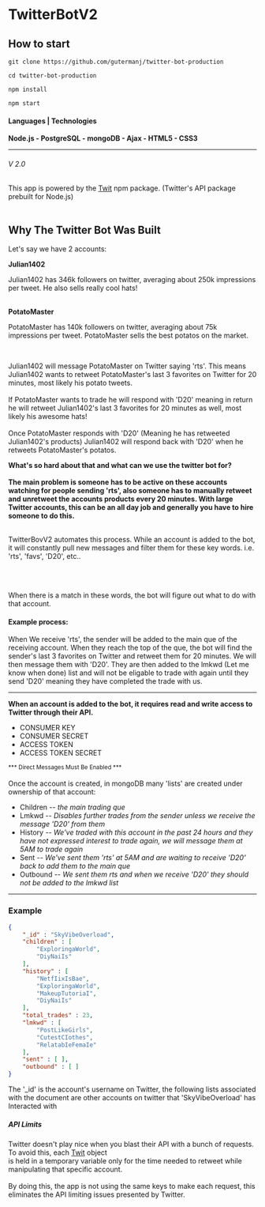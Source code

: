 # TwitterBotV2

<h2>How to start</h2>

```
git clone https://github.com/gutermanj/twitter-bot-production

cd twitter-bot-production

npm install

npm start
```


#### Languages | Technologies

<b>Node.js - PostgreSQL - mongoDB - Ajax - HTML5 - CSS3 </b>

<hr>

###### V 2.0

<p>
This app is powered by the <a href='https://github.com/ttezel/twit'>Twit</a> npm package. (Twitter's API package prebuilt for Node.js)
<br><br>

<h2>Why The Twitter Bot Was Built</h2>

<p>Let's say we have 2 accounts: </p>
<b>Julian1402</b>
<p>Julian1402 has 346k followers on twitter, averaging about 250k impressions per tweet. He also sells really cool hats!</p>
<br>
<b>PotatoMaster</b>
<p>PotatoMaster has 140k followers on twitter, averaging about 75k impressions per tweet. PotatoMaster sells the best potatos on the market.</p>
<br>
<p>Julian1402 will message PotatoMaster on Twitter saying 'rts'. This means Julian1402 wants to retweet PotatoMaster's last 3 favorites on Twitter for 20 minutes, most likely his potato tweets.
<br><br>
If PotatoMaster wants to trade he will respond with 'D20' meaning in return he will retweet Julian1402's last 3 favorites for 20 minutes as well, most likely his awesome hats!
<br><br> Once PotatoMaster responds with 'D20' (Meaning he has retweeted Julian1402's products) Julian1402 will respond back with 'D20' when he retweets PotatoMaster's potatos.

<b>What's so hard about that and what can we use the twitter bot for?</b>
<br><br>
<b> The main problem is someone has to be active on these accounts watching for people sending 'rts', also someone has to manually retweet and unretweet the accounts products every 20 minutes. With large Twitter accounts, this can be an all day job and generally you have to hire someone to do this.</b>
<br><br>

<p>TwitterBovV2 automates this process. While an account is added to the bot, it will constantly pull new messages and filter them for these key words. i.e. 'rts', 'favs', 'D20', etc..

<br><br>

When there is a match in these words, the bot will figure out what to do with that account.
<h4>Example process: </h4>
<p> When We receive 'rts', the sender will be added to the main que of the receiving account. When they reach the top of the que, the bot will find the sender's last 3 favorites on Twitter and retweet them for 20 minutes. We will then message them with 'D20'. They are then added to the lmkwd (Let me know when done) list and will not be eligable to trade with again until they send 'D20' meaning they have completed the trade with us. </p>
</p>

<hr>


<b>When an account is added to the bot, it requires read and write access to Twitter through their API.</b>
<ul>
<li>CONSUMER KEY</li>
<li>CONSUMER SECRET</li>
<li>ACCESS TOKEN</li>
<li>ACCESS TOKEN SECRET</li>
</ul>
<small>*** Direct Messages Must Be Enabled ***</small>
<br>
<br>
Once the account is created, in mongoDB many 'lists' are created under ownership of that account:
<ul>
<li>Children -- <em>the main trading que</em></li>
<li>Lmkwd -- <em>Disables further trades from the sender unless we receive the message 'D20' from them</em></li>
<li>History <em> -- We've traded with this account in the past 24 hours and they have not expressed interest to trade again, we will message them at 5AM to trade again </em></li>
<li>Sent <em> -- We've sent them 'rts' at 5AM and are waiting to receive 'D20' back to add them to the main que</em></li>
<li>Outbound -- <em> We sent them rts and when we receive 'D20' they should not be added to the lmkwd list</em></li>
</ul>
<hr>
</p>

### Example

```json
{
	"_id" : "SkyVibeOverload",
	"children" : [
		"ExploringaWorld",
		"DiyNaiIs"
	],
	"history" : [
		"NetfIixIsBae",
		"ExploringaWorld",
		"MakeupTutoriaI",
		"DiyNaiIs"
	],
	"total_trades" : 23,
	"lmkwd" : [
		"PostLikeGirls",
		"CutestCIothes",
		"RelatabIeFemaIe"
	],
	"sent" : [ ],
	"outbound" : [ ]
}
```
<p>The '_id' is the account's username on Twitter, the following lists associated with the document are other accounts on twitter that 'SkyVibeOverload' has Interacted with</p>

##### API Limits
<p>
Twitter doesn't play nice when you blast their API with a bunch of requests. To avoid this, each <a href='https://github.com/ttezel/twit'>Twit</a> object
<br> is held in a temporary variable only for the time needed to retweet while manipulating that specific account.
<br>
<br>
By doing this, the app is not using the same keys to make each request, this eliminates the API limiting issues presented by Twitter.
</p>

